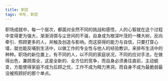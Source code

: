 ```yaml
---
title: 职层
tags: 书写, 职层
---
```


职场成就中，每一个层次，都面对全然不同的挑战和感悟，人的心智就在这个过程中变得更为强大，渐渐消弭与尘世间的不谐，自身成为根深叶茂的一棵大树，反向牵引、照顾更多的人，并触及创造与影响。而这获得的能力与自信，只要打穿心墙，就也能反哺到生活中，以做工作的专业性与他人的经验教训，来排布生活中的种种。职场的新位置上，有不同的人，以不同的家庭状况，不同的应对手法，在做得出色，兼顾周全，这是全新的、全方位的竞争，而自身必须勇往直前，主动蜕变，方能使得家庭不成为后顾之忧，工作不成为精力黑洞，而自身不成为最脆弱最没被照顾好的那个单点。
